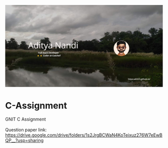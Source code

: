 
![](https://github.com/adi323/C-Assignment/blob/main/banner-1200x628.60a7d9b2aae2e.jpg)



# C-Assignment
GNIT C Assignment
<br />
<br />
Question paper link:
<br />
https://drive.google.com/drive/folders/1s2JrgBCWaN4KoTeixuz276W7eEwBQP__?usp=sharing
